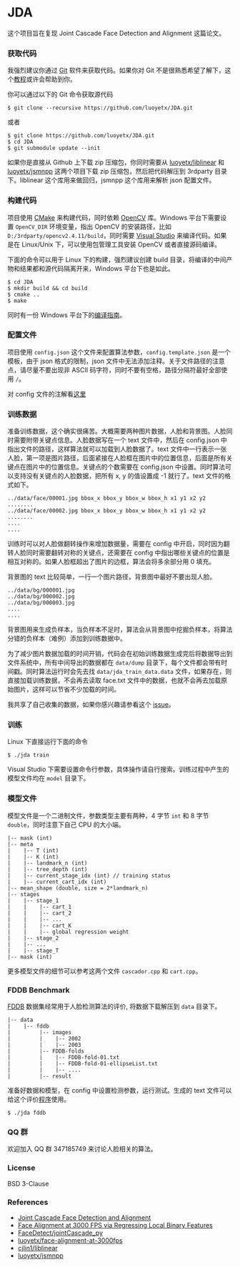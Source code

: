 JDA
===

这个项目旨在复现 Joint Cascade Face Detection and Alignment 这篇论文。

### 获取代码

我强烈建议你通过 [Git](https://git-scm.com/) 软件来获取代码。如果你对 Git 不是很熟悉希望了解下，这个[教程](https://git-scm.com/book/en/v2)或许会帮助到你。

你可以通过以下的 Git 命令获取源代码

```
$ git clone --recursive https://github.com/luoyetx/JDA.git
```

或者

```
$ git clone https://github.com/luoyetx/JDA.git
$ cd JDA
$ git submodule update --init
```

如果你是直接从 Github 上下载 zip 压缩包，你同时需要从 [luoyetx/liblinear][luoyetx/liblinear] 和 [luoyetx/jsmnpp][luoyetx/jsmnpp] 这两个项目下载 zip 压缩包，然后把代码解压到 3rdparty 目录下。liblinear 这个库用来做回归，jsmnpp 这个库用来解析 json 配置文件。

### 构建代码

项目使用 [CMake][cmake] 来构建代码，同时依赖 [OpenCV][opencv] 库。Windows 平台下需要设置 `OpenCV_DIR` 环境变量，指出 OpenCV 的安装路径，比如 `D:/3rdparty/opencv2.4.11/build`，同时需要 [Visual Studio][vs] 来编译代码。如果是在 Linux/Unix 下，可以使用包管理工具安装 OpenCV 或者直接源码编译。

下面的命令可以用于 Linux 下的构建，强烈建议创建 build 目录，将编译的中间产物和结果都和源代码隔离开来，Windows 平台下也是如此。

```
$ cd JDA
$ mkdir build && cd build
$ cmake ..
$ make
```

同时有一份 Windows 平台下的[编译指南](http://pan.baidu.com/s/1mhWXlqw)。

### 配置文件

项目使用 `config.json` 这个文件来配置算法参数，`config.template.json` 是一个模板，由于 json 格式的限制，json 文件中无法添加注释。关于文件路径的注意点，请尽量不要出现非 ASCII 码字符，同时不要有空格，路径分隔符最好全部使用 `/`。

对 config 文件的注解看[这里](config.zh.md)

### 训练数据

准备训练数据，这个确实很痛苦。大概需要两种图片数据，人脸和背景图。人脸同时需要附带关键点信息。人脸数据写在一个 text 文件中，然后在 config.json 中指出文件的路径，这样算法就可以加载到人脸数据了。text 文件中一行表示一张人脸，第一项是图片路径，后面紧接在人脸框在图片中的位置信息，后面是所有关键点在图片中的位置信息。关键点的个数需要在 config.json 中设置。同时算法可以支持没有关键点的人脸数据，把所有 x, y 的值设置成 -1 就行了。text 文件的格式如下。

```
../data/face/00001.jpg bbox_x bbox_y bbox_w bbox_h x1 y1 x2 y2 ........
../data/face/00002.jpg bbox_x bbox_y bbox_w bbox_h x1 y1 x2 y2 ........
....
....
```

训练时可以对人脸做翻转操作来增加数据量，需要在 config 中开启，同时因为翻转人脸同时需要翻转对称的关键点，还需要在 config 中指出哪些关键点的位置是相互对称的。如果人脸框超出了图片的边框，算法会将多余部分用 0 填充。

背景图的 text 比较简单，一行一个图片路径，背景图中最好不要出现人脸。

```
../data/bg/000001.jpg
../data/bg/000002.jpg
../data/bg/000003.jpg
....
....
```

背景图用来生成负样本，当负样本不足时，算法会从背景图中挖掘负样本，将算法分错的负样本（难例）添加到训练数据中。

为了减少图片数据加载的时间开销，代码会在初始训练数据生成完后将数据导出到文件系统中，所有中间导出的数据都在 `data/dump` 目录下，每个文件都会带有时间戳。同时算法运行时会先去找 `data/jda_train_data.data` 文件，如果存在，则直接加载训练数据，不会再去读取 face.txt 文件中的数据，也就不会再去加载原始图片，这样可以节省不少加载的时间。

我共享了自己收集的数据，如果你感兴趣请参看这个 [issue][jda-data]。

### 训练

Linux 下直接运行下面的命令

```
$ ./jda train
```

Visual Studio 下需要设置命令行参数，具体操作请自行搜索。训练过程中产生的模型文件均在 `model` 目录下。

### 模型文件

模型文件是一个二进制文件，参数类型主要有两种，4 字节 `int` 和 8 字节 `double`，同时注意下自己 CPU 的大小端。

```
|-- mask (int)
|-- meta
|    |-- T (int)
|    |-- K (int)
|    |-- landmark_n (int)
|    |-- tree_depth (int)
|    |-- current_stage_idx (int) // training status
|    |-- current_cart_idx (int)
|-- mean_shape (double, size = 2*landmark_n)
|-- stages
|    |-- stage_1
|    |    |-- cart_1
|    |    |-- cart_2
|    |    |-- ...
|    |    |-- cart_K
|    |    |-- global regression weight
|    |-- stage_2
|    |-- ...
|    |-- stage_T
|-- mask (int)
```

更多模型文件的细节可以参考这两个文件 `cascador.cpp` 和 `cart.cpp`。

### FDDB Benchmark

[FDDB][fddb] 数据集经常用于人脸检测算法的评价, 将数据下载解压到 `data` 目录下。

```
|-- data
|    |-- fddb
|         |-- images
|         |    |-- 2002
|         |    |-- 2003
|         |-- FDDB-folds
|         |    |-- FDDB-fold-01.txt
|         |    |-- FDDB-fold-01-ellipseList.txt
|         |    |-- ....
|         |-- result
```

准备好数据和模型，在 config 中设置检测参数，运行测试。生成的 text 文件可以给这个评价[程序]([npinto/fddb-evaluation][npinto/fddb-evaluation])使用。

```
$ ./jda fddb
```

### QQ 群

欢迎加入 QQ 群 347185749 来讨论人脸相关的算法。

### License

BSD 3-Clause

### References

- [Joint Cascade Face Detection and Alignment](http://home.ustc.edu.cn/~chendong/JointCascade/ECCV14_JointCascade.pdf)
- [Face Alignment at 3000 FPS via Regressing Local Binary Features](http://research.microsoft.com/en-us/people/yichenw/cvpr14_facealignment.pdf)
- [FaceDetect/jointCascade_py](https://github.com/FaceDetect/jointCascade_py)
- [luoyetx/face-alignment-at-3000fps](https://github.com/luoyetx/face-alignment-at-3000fps)
- [cjlin1/liblinear](https://github.com/cjlin1/liblinear)
- [luoyetx/jsmnpp](https://github.com/luoyetx/jsmnpp)


[opencv]: http://opencv.org/
[luoyetx/jsmnpp]: https://github.com/luoyetx/jsmnpp
[luoyetx/liblinear]: https://github.com/luoyetx/liblinear
[cmake]: https://cmake.org/
[vs]: https://www.visualstudio.com/
[endianness]: https://en.wikipedia.org/wiki/Endianness
[qq]: http://im.qq.com/
[fddb]: http://vis-www.cs.umass.edu/fddb/
[npinto/fddb-evaluation]: https://github.com/npinto/fddb-evaluation
[jda-data]: https://github.com/luoyetx/JDA/issues/22
